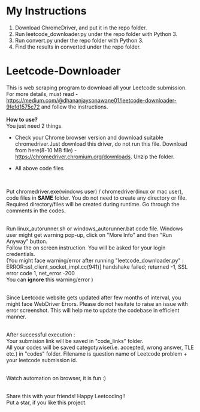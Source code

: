 # My Instructions
1. Download ChromeDriver, and put it in the repo folder.
2. Run leetcode_downloader.py under the repo folder with Python 3.
3. Run convert.py under the repo folder with Python 3.
4. Find the results in converted under the repo folder.
# Leetcode-Downloader

This is web scraping program to download all your Leetcode submission.<br />
For more details, must read - https://medium.com/@dhananjaysonawane01/leetcode-downloader-9fefd1575c72 and follow the instructions.<br />
<br />
**How to use?** <br />
You just need 2 things. <br />
- Check your Chrome browser version and download suitable chromedriver.Just download this driver, do not run this file. Download from here(8-10 MB file) - https://chromedriver.chromium.org/downloads. Unzip the folder. <br />  

- All above code files
<br />

Put chromedriver.exe(windows user) / chromedriver(linux or mac user), code files in **SAME** folder. You do not need to create any directory or file. Required directory/files will be created during runtime. Go through the comments in the codes.<br /> 
<br />

Run linux_autorunner.sh or windows_autorunner.bat code file. Windows user might get warning pop-up, click on "More Info" and then "Run Anyway" button. <br>
Follow the on screen instruction. You will be asked for your login credentials.<br />
(You might face warning/error after running "leetcode_downloader.py" :<br />
ERROR:ssl_client_socket_impl.cc(941)] handshake failed; returned -1, SSL error code 1, net_error -200<br />
You can **ignore** this warning/error )<br />
<br />

Since Leetcode website gets updated after few months of interval, you might face WebDriver Errors. Please do not hesitate to raise an issue with error screenshot. This will help me to update the codebase in efficient manner.
<br /> 
<br />

After successful execution : <br />
Your submision link will be saved in "code_links" folder. <br />
All your codes will be saved categotywise(i.e. accepted, wrong answer, TLE etc.) in "codes" folder. Filename is question name of Leetcode problem + your leetcode submission id. <br /> 
<br />

Watch automation on browser, it is fun :) <br />
<br />

Share this with your friends! Happy Leetcoding!! <br />
Put a star, if you like this project.
